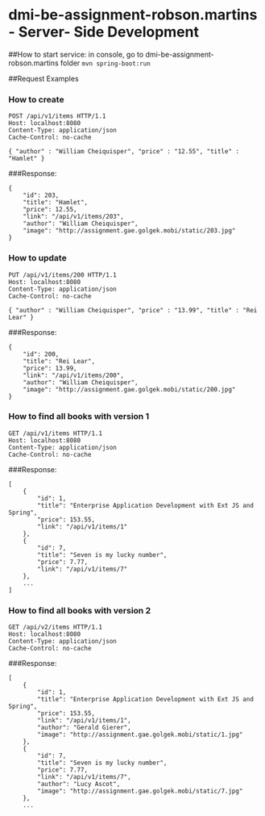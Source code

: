 # dmi-be-assignment-robson.martins - Server- Side Development

##How to start service: 
in console, go to dmi-be-assignment-robson.martins folder
```mvn spring-boot:run```
 

##Request Examples

### How to create
```
POST /api/v1/items HTTP/1.1
Host: localhost:8080
Content-Type: application/json
Cache-Control: no-cache

{ "author" : "William Cheiquisper", "price" : "12.55", "title" : "Hamlet" } 
```
###Response:
```
{
    "id": 203,
    "title": "Hamlet",
    "price": 12.55,
    "link": "/api/v1/items/203",
    "author": "William Cheiquisper",
    "image": "http://assignment.gae.golgek.mobi/static/203.jpg"
}
```

### How to update
```
PUT /api/v1/items/200 HTTP/1.1
Host: localhost:8080
Content-Type: application/json
Cache-Control: no-cache

{ "author" : "William Cheiquisper", "price" : "13.99", "title" : "Rei Lear" } 
```
###Response:
```
{
    "id": 200,
    "title": "Rei Lear",
    "price": 13.99,
    "link": "/api/v1/items/200",
    "author": "William Cheiquisper",
    "image": "http://assignment.gae.golgek.mobi/static/200.jpg"
}
```

### How to find all books with version 1
```
GET /api/v1/items HTTP/1.1
Host: localhost:8080
Content-Type: application/json
Cache-Control: no-cache
```
###Response:
```
[
    {
        "id": 1,
        "title": "Enterprise Application Development with Ext JS and Spring",
        "price": 153.55,
        "link": "/api/v1/items/1"
    },
    {
        "id": 7,
        "title": "Seven is my lucky number",
        "price": 7.77,
        "link": "/api/v1/items/7"
    },
    ...
]
```


### How to find all books with version 2
```
GET /api/v2/items HTTP/1.1
Host: localhost:8080
Content-Type: application/json
Cache-Control: no-cache
```
###Response:
```
[
    {
        "id": 1,
        "title": "Enterprise Application Development with Ext JS and Spring",
        "price": 153.55,
        "link": "/api/v1/items/1",
        "author": "Gerald Gierer",
        "image": "http://assignment.gae.golgek.mobi/static/1.jpg"
    },
    {
        "id": 7,
        "title": "Seven is my lucky number",
        "price": 7.77,
        "link": "/api/v1/items/7",
        "author": "Lucy Ascot",
        "image": "http://assignment.gae.golgek.mobi/static/7.jpg"
    },
    ...
```